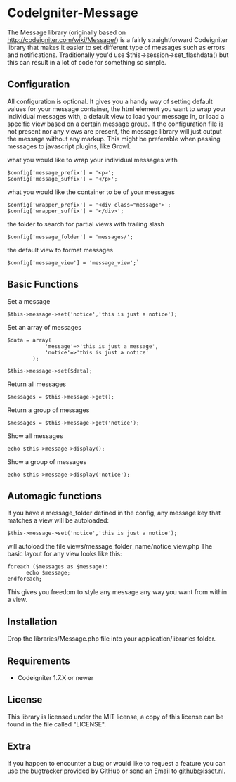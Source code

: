 # CodeIgniter-Message

The Message library (originally based on http://codeigniter.com/wiki/Message/)
is a fairly straightforward Codeigniter library that makes it easier
to set different type of messages such as errors and notifications. Traditionally you'd
use $this->session->set_flashdata() but this can result in a lot of code for something
so simple.

## Configuration

All configuration is optional. It gives you a handy way of setting default values for 
your message container, the html element you want to wrap your individual messages with, 
a default view to load your message in, or load a specific view based on a certain 
message group. If the configuration file is not present nor any views are present, the 
message library will just output the message without any markup. This might be preferable
when passing messages to javascript plugins, like Growl.

what you would like to wrap your individual messages with

	$config['message_prefix'] = '<p>';
	$config['message_suffix'] = '</p>';

what you would like the container to be of your messages

	$config['wrapper_prefix'] = '<div class="message">';
	$config['wrapper_suffix'] = '</div>';

the folder to search for partial views with trailing slash
	
	$config['message_folder'] = 'messages/';

the default view to format messages
	
	$config['message_view'] = 'message_view';`
	
## Basic Functions

Set a message

	$this->message->set('notice','this is just a notice');
 
Set an array of messages

	$data = array(
		 		'message'=>'this is just a message',
		  		'notice'=>'this is just a notice'
 			);

	$this->message->set($data);

Return all messages

	$messages = $this->message->get();

Return a group of messages

	$messages = $this->message->get('notice');

Show all messages

	echo $this->message->display();

Show a group of messages

	echo $this->message->display('notice');

## Automagic functions

If you have a message_folder defined in the config, any message key that matches a view will be autoloaded:

	$this->message->set('notice','this is just a notice');

will autoload the file views/message_folder_name/notice_view.php
The basic layout for any view looks like this:

	foreach ($messages as $message):
		  echo $message;
	endforeach;
		
This gives you freedom to style any message any way you want from within a view.

## Installation

Drop the libraries/Message.php file into your application/libraries folder.

## Requirements

* Codeigniter 1.7.X or newer

## License

This library is licensed under the MIT license, a copy of this license can be found in the
file called "LICENSE".

## Extra

If you happen to encounter a bug or would like to request a feature you can use the
bugtracker provided by GitHub or send an Email to github@isset.nl.
